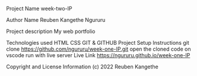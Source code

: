 Project Name
week-two-IP

Author Name
Reuben Kangethe Ngururu

Project description
My web portfolio

Technologies used
HTML
CSS
GIT & GITHUB
Project Setup Instructions
git clone https://github.com/ngururu/week-one-IP.git
open the cloned code on vscode
run with live server
Live Link
https://ngururu.github.io/week-one-IP

Copyright and License Information
(c) 2022 Reuben Kangethe